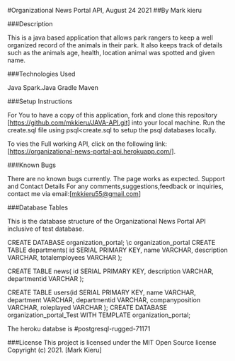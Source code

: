 #Organizational News Portal API, August 24 2021 
##By Mark kieru

###Description

This is a java based application that allows park rangers to keep a well organized record of the animals in their park. It also keeps track of details such as the animals age, health, location animal was spotted and given name.

###Technologies Used

Java Spark.Java Gradle Maven

###Setup Instructions

For You to have a copy of this application, fork and clone this repository [https://github.com/mkkieru/JAVA-API.git] into your local machine.
Run the create.sql file using psql<create.sql to setup the psql databases locally.

To vies the Full working API, click on the following link: [https://organizational-news-portal-api.herokuapp.com/].

###Known Bugs

There are no known bugs currently. The page works as expected. Support and Contact Details For any comments,suggestions,feedback or inquiries, contact me via email:[mkkieru55@gmail.com]

###Database Tables

This is the database structure of the Organizational News Portal API inclusive of test database.

CREATE DATABASE organization_portal;
 \c organization_portal
CREATE TABLE departments(
    id SERIAL PRIMARY KEY,
    name VARCHAR,
    description VARCHAR,
    totalemployees VARCHAR
);

CREATE TABLE news(
    id SERIAL PRIMARY KEY,
    description VARCHAR,
    departmentid VARCHAR
);

CREATE TABLE users(id SERIAL PRIMARY KEY,
    name VARCHAR,
    department VARCHAR,
    departmentid VARCHAR,
    companyposition VARCHAR,
    roleplayed VARCHAR
);
CREATE DATABASE organization_portal_Test WITH TEMPLATE organization_portal;

The heroku databse is #postgresql-rugged-71171
 
###License 
This project is licensed under the MIT Open Source license Copyright (c) 2021. [Mark Kieru]